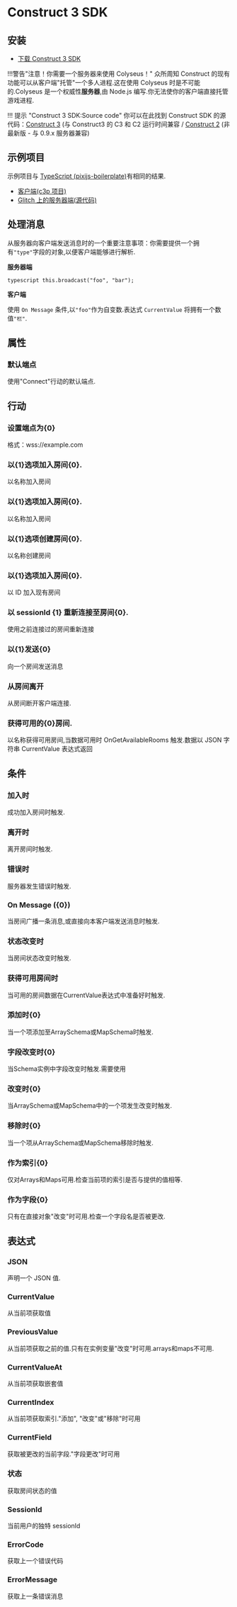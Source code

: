 # Construct 3 SDK

## 安装

- [下载 Construct 3 SDK](https://www.construct.net/en/make-games/addons/111/colyseus-multiplayer-client)

!!!警告"注意！你需要一个服务器来使用 Colyseus！" 众所周知 Construct 的现有功能可以从客户端"托管"一个多人进程.这在使用 Colyseus 时是不可能的.Colyseus 是一个权威性**服务器**,由 Node.js 编写.你无法使你的客户端直接托管游戏进程.

!!! 提示 "Construct 3 SDK:Source code" 你可以在此找到 Construct SDK 的源代码：[Construct 3](https://github.com/colyseus/colyseus-construct3) (与 Construct3 的 C3 和 C2 运行时间兼容 / [Construct 2](https://github.com/colyseus/colyseus-construct2) (非最新版 - 与 0.9.x 服务器兼容)

## 示例项目

示例项目与 [TypeScript (pixijs-boilerplate)](https://github.com/endel/colyseus-pixijs-boilerplate)有相同的结果.

- [客户端(c3p 项目)](/_downloads/ColyAgarClient-0-14-0.c3p)
- [Glitch 上的服务器端(源代码)](https://glitch.com/~colyseus-construct3)


## 处理消息

从服务器向客户端发送消息时的一个重要注意事项：你需要提供一个拥有`"type"`字段的对象,以便客户端能够进行解析.

**服务器端**

```typescript this.broadcast("foo", "bar"); ```

**客户端**

使用 `On Message` 条件,以`"foo"`作为自变数.表达式 `CurrentValue` 将拥有一个数值`"栏"`.


## 属性

### 默认端点
使用"Connect"行动的默认端点.

## 行动

### 设置端点为{0}
格式：wss://example.com

### 以{1}选项加入房间{0}.
以名称加入房间

### 以{1}选项加入房间{0}.
以名称加入房间

### 以{1}选项创建房间{0}.
以名称创建房间

### 以{1}选项加入房间{0}.
以 ID 加入现有房间

### 以 sessionId {1} 重新连接至房间{0}.
使用之前连接过的房间重新连接

### 以{1}发送{0}
向一个房间发送消息

### 从房间离开
从房间断开客户端连接.

### 获得可用的{0}房间.
以名称获得可用房间,当数据可用时 OnGetAvailableRooms 触发.数据以 JSON 字符串 CurrentValue 表达式返回

## 条件

### 加入时
成功加入房间时触发.

### 离开时
离开房间时触发.

### 错误时
服务器发生错误时触发.

### On Message ({0})
当房间广播一条消息,或直接向本客户端发送消息时触发.

### 状态改变时
当房间状态改变时触发.

### 获得可用房间时
当可用的房间数据在CurrentValue表达式中准备好时触发.

### 添加时{0}
当一个项添加至ArraySchema或MapSchema时触发.

### 字段改变时{0}
当Schema实例中字段改变时触发.需要使用

### 改变时{0}
当ArraySchema或MapSchema中的一个项发生改变时触发.

### 移除时{0}
当一个项从ArraySchema或MapSchema移除时触发.

### 作为索引{0}
仅对Arrays和Maps可用.检查当前项的索引是否与提供的值相等.

### 作为字段{0}
只有在直接对象"改变"时可用.检查一个字段名是否被更改.

## 表达式

### JSON
声明一个 JSON 值.

### CurrentValue
从当前项获取值

### PreviousValue
从当前项获取之前的值.只有在实例变量"改变"时可用.arrays和maps不可用.

### CurrentValueAt
从当前项获取嵌套值

### CurrentIndex
从当前项获取索引."添加", "改变"或"移除"时可用

### CurrentField
获取被更改的当前字段."字段更改"时可用

### 状态
获取房间状态的值

### SessionId
当前用户的独特 sessionId

### ErrorCode
获取上一个错误代码

### ErrorMessage
获取上一条错误消息
